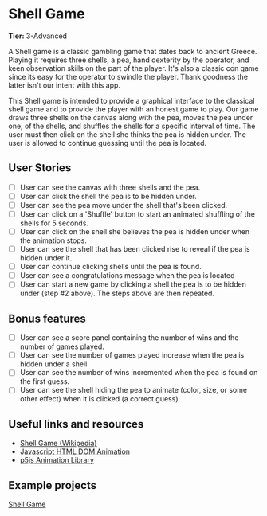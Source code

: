 # Shell Game

**Tier:** 3-Advanced

A Shell game is a classic gambling game that dates back to ancient Greece.
Playing it requires three shells, a pea, hand dexterity by the operator, and 
keen observation skills on the part of the player. It's also a classic con
game since its easy for the operator to swindle the player. Thank goodness
the latter isn't our intent with this app.

This Shell game is intended to provide a graphical interface to the classical
shell game and to provide the player with an honest game to play. Our game
draws three shells on the canvas along with the pea, moves the pea under one,
of the shells, and shuffles the shells for a specific interval of time. The
user must then click on the shell she thinks the pea is hidden under. The user
is allowed to continue guessing until the pea is located.

## User Stories

-   [ ] User can see the canvas with three shells and the pea.
-   [ ] User can click the shell the pea is to be hidden under.
-   [ ] User can see the pea move under the shell that's been clicked.
-   [ ] User can click on a 'Shuffle' button to start an animated shuffling of
the shells for 5 seconds.
-   [ ] User can click on the shell she believes the pea is hidden under when
the animation stops.
-   [ ] User can see the shell that has been clicked rise to reveal if the pea
is hidden under it. 
-   [ ] User can continue clicking shells until the pea is found.
-   [ ] User can see a congratulations message when the pea is located
-   [ ] User can start a new game by clicking a shell the pea is to be hidden
under (step #2 above). The steps above are then repeated.

## Bonus features

-   [ ] User can see a score panel containing the number of wins and the
number of games played.
-   [ ] User can see the number of games played increase when the pea is hidden
under a shell
-   [ ] User can see the number of wins incremented when the pea is found on 
the first guess.
-   [ ] User can see the shell hiding the pea to animate (color, size, or 
some other effect) when it is clicked (a correct guess).

## Useful links and resources

- [Shell Game (Wikipedia)](https://en.wikipedia.org/wiki/Shell_game)
- [Javascript HTML DOM Animation](https://www.w3schools.com/js/js_htmldom_animate.asp)
- [p5js Animation Library](https://p5js.org/)

## Example projects

[Shell Game](https://codepen.io/RedCactus/pen/dwEjXy)
